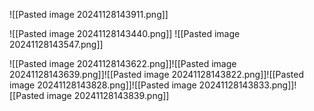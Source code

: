 ![[Pasted image 20241128143911.png]]

![[Pasted image 20241128143440.png]]
![[Pasted image 20241128143547.png]]

![[Pasted image 20241128143622.png]]![[Pasted image 20241128143639.png]]![[Pasted image 20241128143822.png]]![[Pasted image 20241128143828.png]]![[Pasted image 20241128143833.png]]![[Pasted image 20241128143839.png]]